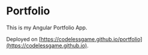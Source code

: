 # Portfolio

This is my Angular Portfolio App.

Deployed on [https://codelessgame.github.io/portfolio](https://codelessgame.github.io).
